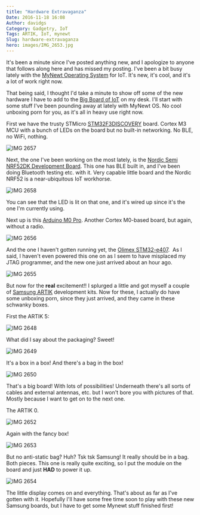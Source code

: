 ```yaml
---
title: "Hardware Extravaganza"
Date: 2016-11-18 16:08
Author: davidgs
Category: Gadgetry, IoT
Tags: ARTIK, IoT, mynewt
Slug: hardware-extravaganza
hero: images/IMG_2653.jpg
---
```


It's been a minute since I've posted anything new, and I apologize to anyone that follows along here and has missed my posting. I've been a bit busy lately with the [MyNewt Operating System](http://mynewt.apache.org) for IoT. It's new, it's cool, and it's a lot of work right now. 

That being said, I thought I'd take a minute to show off some of the new hardware I have to add to the [Big Board of IoT](/posts/category/iot/the-big-board-of-iot-devices/) on my desk. I'll start with some stuff I've been pounding away at lately with MyNewt OS. No cool unboxing porn for you, as it's all in heavy use right now.

First we have the trusty STMicro [STM32F3DISCOVERY](http://www.st.com/stm32f3discovery/) board. Cortex M3 MCU with a bunch of LEDs on the board but no built-in networking. No BLE, no WiFi, nothing. 

![IMG 2657](/posts/category/iot/iot-hardware/images/IMG_2657.jpg)

Next, the one I've been working on the most lately, is the [Nordic Semi NRF52DK Development Board](https://www.nordicsemi.com/eng/Products/Getting-started-with-the-nRF52-Development-Kit). This one has BLE built in, and I've been doing Bluetooth testing etc. with it. Very capable little board and the Nordic NRF52 is a near-ubiquitous IoT workhorse. 

![IMG 2658](/posts/category/iot/iot-hardware/images/IMG_2658.jpg)

You can see that the LED is lit on that one, and it's wired up since it's the one I'm currently using. 

Next up is this [Arduino M0 Pro](https://www.adafruit.com/products/2417). Another Cortex M0-based board, but again, without a radio. 

![IMG 2656](/posts/category/iot/iot-hardware/images/IMG_2656.jpg)

And the one I haven't gotten running yet, the [Olimex STM32-e407](https://www.olimex.com/Products/Duino/STM32/OLIMEXINO-STM32/open-source-hardware).  As I said, I haven't even powered this one on as I seem to have misplaced my JTAG programmer, and the new one just arrived about an hour ago. 

![IMG 2655](/posts/category/iot/iot-hardware/images/IMG_2655.jpg)

But now for the **real** excitement!! <drum roll please> I splurged a little and got myself a couple of [Samsung ARTIK](http://artik.io/) development kits. Now for these, I actually do have some unboxing porn, since they just arrived, and they came in these schwanky boxes. 

First the ARTIK 5:

![IMG 2648](/posts/category/iot/iot-hardware/images/IMG_2648.jpg)

What did I say about the packaging? Sweet!

![IMG 2649](/posts/category/iot/iot-hardware/images/IMG_2649.jpg)

It's a box in a box! And there's a bag in the box!

![IMG 2650](/posts/category/iot/iot-hardware/images/IMG_2650.jpg)

That's a big board! With lots of possibilities! Underneath there's all sorts of cables and external antennas, etc. but I won't bore you with pictures of that. Mostly because I want to get on to the next one.

The ARTIK 0. 

![IMG 2652](/posts/category/iot/iot-hardware/images/IMG_2652.jpg)

Again with the fancy box! 

![IMG 2653](/posts/category/iot/iot-hardware/images/IMG_2653.jpg)

But no anti-static bag? Huh? Tsk tsk Samsung! It really should be in a bag. Both pieces. This one is really quite exciting, so I put the module on the board and just **HAD** to power it up.

![IMG 2654](/posts/category/iot/iot-hardware/images/IMG_2654.jpg)

The little display comes on and everything. That's about as far as I've gotten with it. Hopefully I'll have some free time soon to play with these new Samsung boards, but I have to get some Mynewt stuff finished first!
